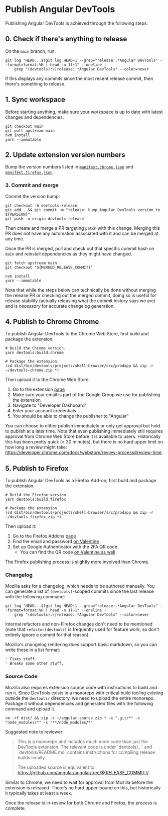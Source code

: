 # Publish Angular DevTools

Publishing Angular DevTools is achieved through the following steps:

## 0. Check if there's anything to release

On the `main` branch, run:

```shell
git log "HEAD...$(git log HEAD~1 --grep="release:.*Angular DevTools" --format=format:%H | head -n 1)~1" --oneline |
    grep "(devtools):\|release:.*Angular DevTools" --color=never
```

If this displays any commits since the most recent release commit, then there's something to release.

## 1. Sync workspace

Before starting anything, make sure your workspace is up to date with latest changes and dependencies.

```shell
git checkout main
git pull upstream main
nvm install
yarn --immutable
```

## 2. Update extension version numbers

Bump the version numbers listed in
[`manifest.chrome.json`](/devtools/projects/shell-browser/src/manifest/manifest.chrome.json)
and [`manifest.firefox.json`](/devtools/projects/shell-browser/src/manifest/manifest.firefox.json).

### 3. Commit and merge

Commit the version bump:

```shell
git checkout -b devtools-release
git add . && git commit -m "release: bump Angular DevTools version to ${VERSION}"
git push -u origin devtools-release
```

Then create and merge a PR targeting `patch` with this change. Merging this PR does not
have any automation associated with it and can be merged at any time.

Once the PR is merged, pull and check out that specific commit hash on `main` and reinstall
dependencies as they might have changed.

```shell
git fetch upstream main
git checkout "${MERGED_RELEASE_COMMIT}"

nvm install
yarn --immutable
```

Note that while the steps below can technically be done without merging the release PR
or checking out the merged commit, doing so is useful for release stability (actually
releasing what the commit history says we are) and is _necessary_ for accurate changelog
generation.

## 4. Publish to Chrome Chrome

To publish Angular DevTools to the Chrome Web Store, first build and package the extension.

```shell
# Build the Chrome version.
yarn devtools:build:chrome

# Package the extension.
(cd dist/bin/devtools/projects/shell-browser/src/prodapp && zip -r ~/devtools-chrome.zip *)
```

Then upload it to the Chrome Web Store.

1. Go to the extension [page](https://chrome.google.com/webstore/category/extensions)
1. Make sure your email is part of the Google Group we use for publishing the extension
1. Navigate to "Developer Dashboard"
1. Enter your account credentials
1. You should be able to change the publisher to "Angular"

You can choose to either publish immediately or only get approval but hold to publish at a later time.
Note that even publishing immediately still requires approval from Chrome Web Store before it is
available to users. Historically this has been pretty quick (< 30 minutes), but there is no hard upper
limit on how long a review might take: https://developer.chrome.com/docs/webstore/review-process#review-time.

## 5. Publish to Firefox

To publish Angular DevTools as a Firefox Add-on, first build and package the extension.

```shell
# Build the Firefox version.
yarn devtools:build:firefox

# Package the extension.
(cd dist/bin/devtools/projects/shell-browser/src/prodapp && zip -r ~/devtools-firefox.zip *)
```

Then upload it:

1.  Go to the Firefox Addons [page](https://addons.mozilla.org/developers/addons)
1.  Find the email and password [on Valentine](http://valentine/#/show/1651707871496288)
1.  Set up Google Authenticator with the 2FA QR code.
    *   You can find the QR code [on Valentine as well](http://valentine/#/show/1651792043556329)

The Firefox publishing process is slightly more involved than Chrome.

### Changelog

Mozilla asks for a changelog, which needs to be authored manually. You can generate a list of
`(devtools)`-scoped commits since the last release with the following command:

```shell
git log "HEAD...$(git log HEAD~1 --grep="release:.*Angular DevTools" --format=format:%H | head -n 1)~1" --oneline |
    grep "(devtools):\|release:.*Angular DevTools" --color=never
```

Internal refactors and non-Firefox changes don't need to be mentioned (note that
`refactor(devtools)` is frequently used for feature work, so don't entirely ignore a commit for
that reason).

Mozilla's changelog rendering does support basic markdown, so you can write these in a list format:

```md
* Fixes stuff.
* Breaks some other stuff.
```

### Source Code

Mozilla also requires extension source code with instructions to build and run it. Since DevTools
exists in a monorepo with critical build tooling existing outside the `devtools/` directory, we
need to upload the entire monorepo. Package it without dependencies and generated files with the
following command and upload it.

```shell
rm -rf dist/ && zip -r ~/angular-source.zip * -x ".git/*" -x "node_modules/*" -x "**/node_modules/*"
```

Suggested note to reviewer:

> This is a monorepo and includes much more code than just the DevTools extension. The relevant
> code is under \`devtools/...\` and \`devtools/README.md\` contains instructions for compiling
> release builds locally.
>
> The uploaded source is equivalent to
> https://github.com/angular/angular/tree/${RELEASE_COMMIT}/.

Similar to Chrome, we need to wait for approval from Mozilla before the extension is released.
There's no hard upper-bound on this, but historically it typically takes at least a week.

Once the release is in-review for both Chrome and Firefox, the process is complete.
